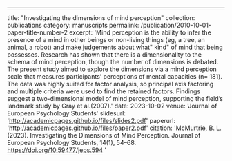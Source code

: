 ---
title: "Investigating the dimensions of mind perception"
collection: publications
category: manuscripts
permalink: /publication/2010-10-01-paper-title-number-2
excerpt: 'Mind perception is the ability to infer the presence of a mind in other beings or non-living things (eg, a tree, an animal, a robot) and make judgements about what" kind" of mind that being possesses. Research has shown that there is a dimensionality to the schema of mind perception, though the number of dimensions is debated. The present study aimed to explore the dimensions via a mind perception scale that measures participants’ perceptions of mental capacities (n= 181). The data was highly suited for factor analysis, so principal axis factoring and multiple criteria were used to find the retained factors. Findings suggest a two-dimensional model of mind perception, supporting the field’s landmark study by Gray et al.(2007).'
date: 2023-10-02
venue: 'Journal of European Psychology Students'
slidesurl: 'http://academicpages.github.io/files/slides2.pdf'
paperurl: 'http://academicpages.github.io/files/paper2.pdf'
citation: 'McMurtrie, B. L. (2023). Investigating the Dimensions of Mind Perception. Journal of European Psychology Students, 14(1), 54–68. https://doi.org/10.59477/jeps.594
'
